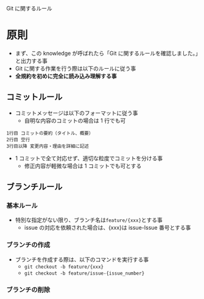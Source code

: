 Git に関するルール

# 原則

- まず、この knowledge が呼ばれたら「Git に関するルールを確認しました。」と出力する事
- Git に関する作業を行う際は以下のルールに従う事
- **全規約を初めに完全に読み込み理解する事**

## コミットルール

- コミットメッセージは以下のフォーマットに従う事
  - 自明な内容のコミットの場合は 1 行でも可

```
1行目 コミットの要約（タイトル、概要）
2行目 空行
3行目以降 変更内容・理由を詳細に記述
```

- 1 コミットで全て対応せず、適切な粒度でコミットを分ける事
  - 修正内容が軽微な場合は 1 コミットでも可とする

## ブランチルール

### 基本ルール

- 特別な指定がない限り、ブランチ名は`feature/{xxx}`とする事
  - issue の対応を依頼された場合は、{xxx}は issue-Issue 番号とする事

### ブランチの作成

- ブランチを作成する際は、以下のコマンドを実行する事
  - `git checkout -b feature/{xxx}`
  - `git checkout -b feature/issue-{issue_number}`

### ブランチの削除
